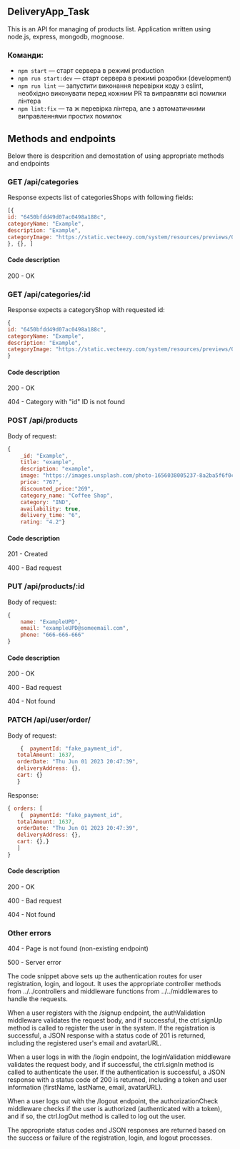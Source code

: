 ## DeliveryApp_Task

This is an API for managing of products list.
Application written using node.js, express, mongodb, mognoose.

### Команди:

- `npm start` &mdash; старт сервера в режимі production
- `npm run start:dev` &mdash; старт сервера в режимі розробки (development)
- `npm run lint` &mdash; запустити виконання перевірки коду з eslint, необхідно виконувати перед кожним PR та виправляти всі помилки лінтера
- `npm lint:fix` &mdash; та ж перевірка лінтера, але з автоматичними виправленнями простих помилок


## Methods and endpoints

Below there is despcrition and demostation of using appropriate methods and endpoints

### GET /api/categories

Response expects list of categoriesShops with following fields:

```javascript
[{
id: "6450bfdd49d07ac0498a188c",
categoryName: "Example",
description: "Example",
categoryImage: "https://static.vecteezy.com/system/resources/previews/002/199/002/non",
}, {}, ]
```

#### Code description

200 - OK

### GET /api/categories/:id

Response expects a categoryShop with requested id:

```javascript
{
id: "6450bfdd49d07ac0498a188c",
categoryName: "Example",
description: "Example",
categoryImage: "https://static.vecteezy.com/system/resources/previews/002/199/002/non",
}
```

#### Code description

200 - OK

404 - Category with "id" ID is not found

### POST /api/products

Body of request:

```javascript
{
    _id: "Example",
    title: "example",
    description: "example",
    image: "https://images.unsplash.com/photo-1656038005237-8a2ba5f6f0c9?ixlib=rb-…",
    price: "767",
    discounted_price:"269",
    category_name: "Coffee Shop",
    category: "IND",
    availability: true,
    delivery_time: "6",
    rating: "4.2"}
```

#### Code description

201 - Created

400 - Bad request

### PUT /api/products/:id

Body of request:

```javascript
{
    name: "ExampleUPD",
    email: "exampleUPD@someemail.com",
    phone: "666-666-666"
}
```

#### Code description

200 - OK

400 - Bad request

404 - Not found

### PATCH /api/user/order/

Body of request:

```javascript
    {  paymentId: "fake_payment_id",
   totalAmount: 1637,
   orderDate: "Thu Jun 01 2023 20:47:39",
   deliveryAddress: {},
   cart: {}
   }
```

Response:

```javascript
{ orders: [
    {  paymentId: "fake_payment_id",
   totalAmount: 1637,
   orderDate: "Thu Jun 01 2023 20:47:39",
   deliveryAddress: {},
   cart: {},}
   ]
}
```

#### Code description

200 - OK

400 - Bad request

404 - Not found


### Other errors

404 - Page is not found (non-existing endpoint)

500 - Server error

The code snippet above sets up the authentication routes for user registration, login, and logout. It uses the appropriate controller methods from ../../controllers and middleware functions from ../../middlewares to handle the requests.

When a user registers with the /signup endpoint, the authValidation middleware validates the request body, and if successful, the ctrl.signUp method is called to register the user in the system. If the registration is successful, a JSON response with a status code of 201 is returned, including the registered user's email and avatarURL.

When a user logs in with the /login endpoint, the loginValidation middleware validates the request body, and if successful, the ctrl.signIn method is called to authenticate the user. If the authentication is successful, a JSON response with a status code of 200 is returned, including a token and user information (firstName, lastName, email, avatarURL).

When a user logs out with the /logout endpoint, the authorizationCheck middleware checks if the user is authorized (authenticated with a token), and if so, the ctrl.logOut method is called to log out the user.

The appropriate status codes and JSON responses are returned based on the success or failure of the registration, login, and logout processes.